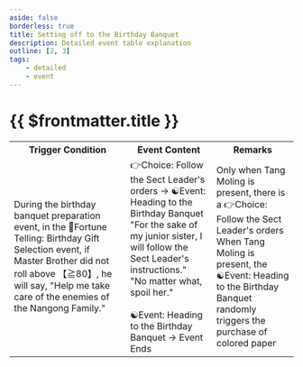 ```yaml
---
aside: false
borderless: true
title: Setting off to the Birthday Banquet
description: Detailed event table explanation
outline: [2, 3]
tags:
    - detailed
    - event
---
```


# {{ $frontmatter.title }}

<Table class="timeline-table">
    <tr class="timeline-header">
        <th>Trigger Condition</th>
        <th>Event Content</th>
        <th>Remarks</th>
    </tr>
	<tr>
		<td>During the birthday banquet preparation event, in the 🎲Fortune Telling: Birthday Gift Selection event, if Master Brother did not roll above 【≧80】, he will say, "Help me take care of the enemies of the Nangong Family."</td>
		<td>
			👉Choice: Follow the Sect Leader's orders → ☯Event: Heading to the Birthday Banquet<br>
			<span title="Tang Moling-1, Tang Zhongling+1">"For the sake of my junior sister, I will follow the Sect Leader's instructions."</span><br>
			<span title="Xiangxin-1, Tang Moling+1, Tang Zhongling-1">"No matter what, spoil her."</span><br>
			<br>
			<span title="
Release the bandits tied to the tree by Master Brother: Morality+1, Affection+10
Buy a lot of colored paper for junior sister (limited to Tang Moling's company): Tang Moling+1, Silver Coins-100
Wheels stuck in a puddle on a rainy day: Affection-20
Smooth journey all the way: Affection+20
Attempt to ride a horse by yourself: Social Skills+1, Affection+10
Camping in the wilderness: Social Skills+1
			">☯Event: Heading to the Birthday Banquet → Event Ends</span><br>
		</td>
		<td>
			Only when Tang Moling is present, there is a 👉Choice: Follow the Sect Leader's orders<br>
			When Tang Moling is present, the ☯Event: Heading to the Birthday Banquet randomly triggers the purchase of colored paper<br>
		</td>
	</tr>
</table>